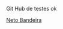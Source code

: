 Git Hub de testes ok

<a href="https://www.facebook.com/profile.php?id=100002338915277">Neto Bandeira</a>